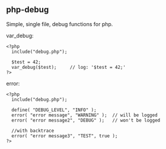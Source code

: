 ## php-debug
  
Simple, single file, debug functions for php.  
  
var_debug:  
```
<?php
  include("debug.php");

  $test = 42;
  var_debug($test);     // log: '$test = 42;'
?>
```
  
error:  
```
<?php
  include("debug.php");

  define( "DEBUG_LEVEL", "INFO" );
  error( "error message", "WARNING" );  // will be logged
  error( "error message2", "DEBUG" );   // won't be logged
  
  //with backtrace
  error( "error message3", "TEST", true ); 
?>
```
